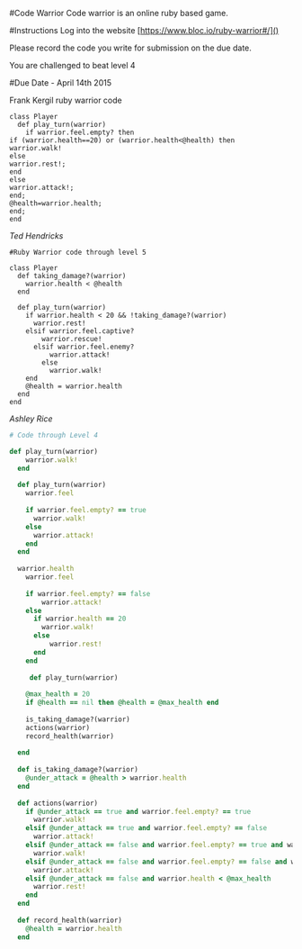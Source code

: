 #Code Warrior
Code warrior is an online ruby based game. 

#Instructions
Log into the website [https://www.bloc.io/ruby-warrior#/]()

Please record the code you write for submission on the due date.

You are challenged to beat level 4

#Due Date - April 14th 2015

Frank Kergil ruby warrior code
```
class Player
  def play_turn(warrior)
    if warrior.feel.empty? then
if (warrior.health==20) or (warrior.health<@health) then
warrior.walk!
else
warrior.rest!;
end 
else
warrior.attack!; 
end;
@health=warrior.health; 
end; 
end
```

*Ted Hendricks*
``` Code
#Ruby Warrior code through level 5

class Player
  def taking_damage?(warrior)
    warrior.health < @health
  end
  
  def play_turn(warrior)
    if warrior.health < 20 && !taking_damage?(warrior)
      warrior.rest!
    elsif warrior.feel.captive?
        warrior.rescue!
      elsif warrior.feel.enemy?
          warrior.attack!
        else
          warrior.walk!
    end
    @health = warrior.health
  end
end
```

*Ashley Rice*
```ruby
# Code through Level 4

def play_turn(warrior)
    warrior.walk!
  end
  
  def play_turn(warrior)
    warrior.feel
    
    if warrior.feel.empty? == true
      warrior.walk!
    else
      warrior.attack!
    end
  end
  
  warrior.health  
    warrior.feel
 
    if warrior.feel.empty? == false
        warrior.attack!
    else
      if warrior.health == 20
        warrior.walk!
      else
          warrior.rest!
      end
    end
    
     def play_turn(warrior)
 
    @max_health = 20
    if @health == nil then @health = @max_health end
 
    is_taking_damage?(warrior)
    actions(warrior)
    record_health(warrior)
 
  end
 
  def is_taking_damage?(warrior)
    @under_attack = @health > warrior.health
  end
 
  def actions(warrior)
    if @under_attack == true and warrior.feel.empty? == true
      warrior.walk!
    elsif @under_attack == true and warrior.feel.empty? == false
      warrior.attack!
    elsif @under_attack == false and warrior.feel.empty? == true and warrior.health == @max_health
      warrior.walk!
    elsif @under_attack == false and warrior.feel.empty? == false and warrior.health == @max_health
      warrior.attack!
    elsif @under_attack == false and warrior.health < @max_health
      warrior.rest!
    end
  end
 
  def record_health(warrior)
    @health = warrior.health
  end
  ```
